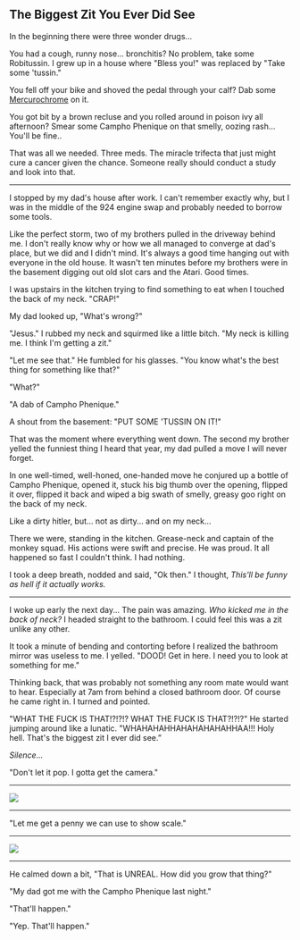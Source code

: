The Biggest Zit You Ever Did See
--------------------------------

In the beginning there were three wonder drugs...

You had a cough, runny nose... bronchitis? No problem, take some
Robitussin. I grew up in a house where "Bless you!" was replaced by
"Take some 'tussin."

You fell off your bike and shoved the pedal through your calf? Dab some
[Mercurochrome](http://en.wikipedia.org/wiki/Merbromin) on it.

You got bit by a brown recluse and you rolled around in poison ivy all
afternoon? Smear some Campho Phenique on that smelly, oozing rash...
You'll be fine..

That was all we needed. Three meds. The miracle trifecta that just might
cure a cancer given the chance. Someone really should conduct a study
and look into that.

* * * * *

I stopped by my dad's house after work. I can't remember exactly why,
but I was in the middle of the 924 engine swap and probably needed to
borrow some tools.

Like the perfect storm, two of my brothers pulled in the driveway behind
me. I don't really know why or how we all managed to converge at dad's
place, but we did and I didn't mind. It's always a good time hanging out
with everyone in the old house. It wasn't ten minutes before my brothers
were in the basement digging out old slot cars and the Atari. Good
times.

I was upstairs in the kitchen trying to find something to eat when I
touched the back of my neck. "CRAP!"

My dad looked up, "What's wrong?"

"Jesus." I rubbed my neck and squirmed like a little bitch. "My neck is
killing me. I think I'm getting a zit."

"Let me see that." He fumbled for his glasses. "You know what's the best
thing for something like that?"

"What?"

"A dab of Campho Phenique."

A shout from the basement: "PUT SOME 'TUSSIN ON IT!"

That was the moment where everything went down. The second my brother
yelled the funniest thing I heard that year, my dad pulled a move I will
never forget.

In one well-timed, well-honed, one-handed move he conjured up a bottle
of Campho Phenique, opened it, stuck his big thumb over the opening,
flipped it over, flipped it back and wiped a big swath of smelly, greasy
goo right on the back of my neck.

Like a dirty hitler, but... not as dirty... and on my neck...

There we were, standing in the kitchen. Grease-neck and captain of the
monkey squad. His actions were swift and precise. He was proud. It all
happened so fast I couldn't think. I had nothing.

I took a deep breath, nodded and said, "Ok then." I thought, *This'll be
funny as hell if it actually works.*

* * * * *

I woke up early the next day... The pain was amazing. *Who kicked me in
the back of neck?* I headed straight to the bathroom. I could feel this
was a zit unlike any other.

It took a minute of bending and contorting before I realized the
bathroom mirror was useless to me. I yelled. "DOOD! Get in here. I need
you to look at something for me."

Thinking back, that was probably not something any room mate would want
to hear. Especially at 7am from behind a closed bathroom door. Of course
he came right in. I turned and pointed.

"WHAT THE FUCK IS THAT!?!?!? WHAT THE FUCK IS THAT?!?!?" He started
jumping around like a lunatic. "WHAHAHAHHAHAHAHAHAHHAA!!! Holy hell.
That's the biggest zit I ever did see.”

*Silence...*

"Don't let it pop. I gotta get the camera."

* * * * *

![](media/zitNoPenny.jpg)

* * * * *

"Let me get a penny we can use to show scale."

* * * * *

![](media/zitPenny.jpg)

* * * * *

He calmed down a bit, "That is UNREAL. How did you grow that thing?"

"My dad got me with the Campho Phenique last night."

"That'll happen."

"Yep. That'll happen."
